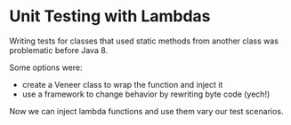 Unit Testing with Lambdas
=========================

Writing tests for classes that used static methods from another class
was problematic before Java 8.  

Some options were:
   * create a Veneer class to wrap the function and inject it
   * use a framework to change behavior by rewriting byte code (yech!)
   
Now we can inject lambda functions and use them vary our test scenarios.
